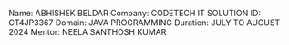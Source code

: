 Name: ABHISHEK BELDAR
Company: CODETECH IT SOLUTION
ID: CT4JP3367
Domain: JAVA PROGRAMMING
Duration: JULY TO AUGUST 2024
Mentor: NEELA SANTHOSH KUMAR
